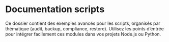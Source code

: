 # Documentation scripts

Ce dossier contient des exemples avancés pour les scripts, organisés par thématique (audit, backup, compliance, restore). Utilisez les points d’entrée pour intégrer facilement ces modules dans vos projets Node.js ou Python.
